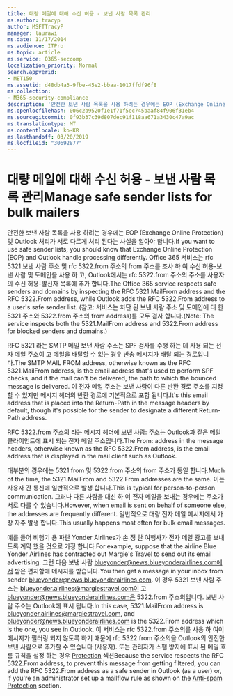 ```yaml
---
title: 대량 메일에 대해 수신 허용 - 보낸 사람 목록 관리
ms.author: tracyp
author: MSFTTracyP
manager: laurawi
ms.date: 11/17/2014
ms.audience: ITPro
ms.topic: article
ms.service: O365-seccomp
localization_priority: Normal
search.appverid:
- MET150
ms.assetid: d48db4a3-9fbe-45e2-bbaa-1017ffdf96f8
ms.collection:
- M365-security-compliance
description: '안전한 보낸 사람 목록을 사용 하려는 경우에는 EOP (Exchange Online Protection) 및 Outlook 처리가 서로 다르게 처리 된다는 사실을 알아야 합니다. 이 서비스는 rfc 5321 보낸 사람 주소와 rfc 5322.from 주소의을 검사 하 여 수신 허용-보낸 사람 및 도메인을 고려 하 고, Outlook에서는 rfc 5322.from 주소의 주소를 사용자의 수신 허용-발신자 목록에 추가 합니다. (참고: 서비스는 차단 된 보낸 사람 주소 및 도메인에 대 한 5321 주소와 5322.from 주소의 from address)를 모두 검사 합니다.'
ms.openlocfilehash: 006c2b9520f1e1f71f5ec745baaf84f906f31eb4
ms.sourcegitcommit: 0f93b37c39d807dec91f118aa671a3430c47a9ac
ms.translationtype: MT
ms.contentlocale: ko-KR
ms.lasthandoff: 03/20/2019
ms.locfileid: "30692877"
---
```

# <a name="manage-safe-sender-lists-for-bulk-mailers"></a><span data-ttu-id="c451f-105">대량 메일에 대해 수신 허용 - 보낸 사람 목록 관리</span><span class="sxs-lookup"><span data-stu-id="c451f-105">Manage safe sender lists for bulk mailers</span></span>

<span data-ttu-id="c451f-106">안전한 보낸 사람 목록을 사용 하려는 경우에는 EOP (Exchange Online Protection) 및 Outlook 처리가 서로 다르게 처리 된다는 사실을 알아야 합니다.</span><span class="sxs-lookup"><span data-stu-id="c451f-106">If you want to use safe sender lists, you should know that Exchange Online Protection (EOP) and Outlook handle processing differently.</span></span> <span data-ttu-id="c451f-107">Office 365 서비스는 rfc 5321 보낸 사람 주소 및 rfc 5322.from 주소의 from 주소를 조사 하 여 수신 허용-보낸 사람 및 도메인을 사용 하 고, Outlook에서는 rfc 5322.from 주소의 주소를 사용자의 수신 허용-발신자 목록에 추가 합니다.</span><span class="sxs-lookup"><span data-stu-id="c451f-107">The Office 365 service respects safe senders and domains by inspecting the RFC 5321.MailFrom address and the RFC 5322.From address, while Outlook adds the RFC 5322.From address to a user's safe sender list.</span></span> <span data-ttu-id="c451f-108">(참고: 서비스는 차단 된 보낸 사람 주소 및 도메인에 대 한 5321 주소와 5322.from 주소의 from address)를 모두 검사 합니다.</span><span class="sxs-lookup"><span data-stu-id="c451f-108">(Note: The service inspects both the 5321.MailFrom address and 5322.From address for blocked senders and domains.)</span></span>
  
<span data-ttu-id="c451f-109">RFC 5321 라는 SMTP 메일 보낸 사람 주소는 SPF 검사를 수행 하는 데 사용 되는 전자 메일 주소이 고 메일을 배달할 수 없는 경우 반송 메시지가 배달 되는 경로입니다.</span><span class="sxs-lookup"><span data-stu-id="c451f-109">The SMTP MAIL FROM address, otherwise known as the RFC 5321.MailFrom address, is the email address that's used to perform SPF checks, and if the mail can't be delivered, the path to which the bounced message is delivered.</span></span> <span data-ttu-id="c451f-110">이 전자 메일 주소는 보낸 사람이 다른 반환 경로 주소를 지정할 수 있지만 메시지 헤더의 반환 경로에 기본적으로 포함 됩니다.</span><span class="sxs-lookup"><span data-stu-id="c451f-110">It's this email address that is placed into the Return-Path in the message headers by default, though it's possible for the sender to designate a different Return-Path address.</span></span>
  
<span data-ttu-id="c451f-111">RFC 5322.from 주소의 라는 메시지 헤더에 보낸 사람: 주소는 Outlook과 같은 메일 클라이언트에 표시 되는 전자 메일 주소입니다.</span><span class="sxs-lookup"><span data-stu-id="c451f-111">The From: address in the message headers, otherwise known as the RFC 5322.From address, is the email address that is displayed in the mail client such as Outlook.</span></span>
  
<span data-ttu-id="c451f-112">대부분의 경우에는 5321 from 및 5322.from 주소의 from 주소가 동일 합니다.</span><span class="sxs-lookup"><span data-stu-id="c451f-112">Much of the time, the 5321.MailFrom and 5322.From addresses are the same.</span></span> <span data-ttu-id="c451f-113">이는 사용자 간 통신에 일반적으로 발생 합니다.</span><span class="sxs-lookup"><span data-stu-id="c451f-113">This is typical for person-to-person communication.</span></span> <span data-ttu-id="c451f-114">그러나 다른 사람을 대신 하 여 전자 메일을 보내는 경우에는 주소가 서로 다를 수 있습니다.</span><span class="sxs-lookup"><span data-stu-id="c451f-114">However, when email is sent on behalf of someone else, the addresses are frequently different.</span></span> <span data-ttu-id="c451f-115">일반적으로 대량 전자 메일 메시지에서 가장 자주 발생 합니다.</span><span class="sxs-lookup"><span data-stu-id="c451f-115">This usually happens most often for bulk email messages.</span></span>
  
<span data-ttu-id="c451f-116">예를 들어 비행기 용 파란 Yonder Airlines가 손 정 란 여행사가 전자 메일 광고를 보내도록 계약 했을 것으로 가정 합니다.</span><span class="sxs-lookup"><span data-stu-id="c451f-116">For example, suppose that the airline Blue Yonder Airlines has contracted out Margie's Travel to send out its email advertising.</span></span> <span data-ttu-id="c451f-117">그런 다음 보낸 사람 blueyonder@news.blueyonderairlines.com에서 받은 편지함에 메시지를 받습니다.</span><span class="sxs-lookup"><span data-stu-id="c451f-117">You then get a message in your inbox from sender blueyonder@news.blueyonderairlines.com.</span></span> <span data-ttu-id="c451f-118">이 경우 5321 보낸 사람 주소는 blueyonder.airlines@margiestravel.com이 고 blueyonder@news.blueyonderairlines.com은 5322.from 주소의입니다. 보낸 사람 주소는 Outlook에 표시 됩니다.</span><span class="sxs-lookup"><span data-stu-id="c451f-118">In this case, 5321.MailFrom address is blueyonder.airlines@margiestravel.com, and blueyonder@news.blueyonderairlines.com is the 5322.From address which is the one, you see in Outlook.</span></span> <span data-ttu-id="c451f-119">이 서비스는 rfc 5322.from 주소의를 사용 하 여이 메시지가 필터링 되지 않도록 하기 때문에 rfc 5322.from 주소의을 Outlook의 안전한 보낸 사람으로 추가할 수 있습니다 (사용자). 또는 관리자가 스팸 방지에 표시 된 메일 흐름 규칙을 설정 하는 경우 [ Protection](anti-spam-protection.md) 섹션</span><span class="sxs-lookup"><span data-stu-id="c451f-119">Because the service respects the RFC 5322.From address, to prevent this message from getting filtered, you can add the RFC 5322.From address as a safe sender in Outlook (as a user) or, if you're an administrator set up a mailflow rule as shown on the [Anti-spam Protection](anti-spam-protection.md) section.</span></span>
  

